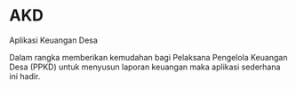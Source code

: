 # AKD
Aplikasi Keuangan Desa

Dalam rangka memberikan kemudahan bagi Pelaksana Pengelola Keuangan Desa (PPKD) untuk menyusun laporan keuangan maka aplikasi sederhana ini hadir.
